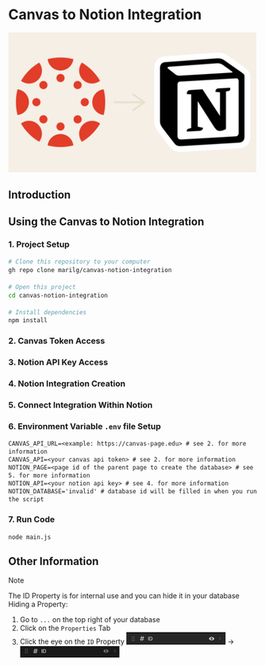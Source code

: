 # Canvas to Notion Integration

<img src="./img/CanvasToNotion.png" width="500"/>

## Introduction

## Using the Canvas to Notion Integration

### 1. Project Setup

```zsh
# Clone this repository to your computer
gh repo clone marilg/canvas-notion-integration

# Open this project
cd canvas-notion-integration

# Install dependencies
npm install
```

### 2. Canvas Token Access

### 3. Notion API Key Access

### 4. Notion Integration Creation

### 5. Connect Integration Within Notion

### 6. Environment Variable `.env` file Setup

```
CANVAS_API_URL=<example: https://canvas-page.edu> # see 2. for more information
CANVAS_API=<your canvas api token> # see 2. for more information
NOTION_PAGE=<page id of the parent page to create the database> # see 5. for more information
NOTION_API=<your notion api key> # see 4. for more information
NOTION_DATABASE='invalid' # database id will be filled in when you run the script
```

### 7. Run Code

```zhs
node main.js
```

## Other Information

> [!NOTE]
> The ID Property is for internal use and you can hide it in your database
> Hiding a Property:
> 1. Go to `...` on the top right of your database
> 2. Click on the `Properties` Tab
> 3. Click the eye on the `ID` Property
> <img src="./img/IDProperty.png" width="200"> → <img src="./img/IDPropertyHidden.png" width="200">


